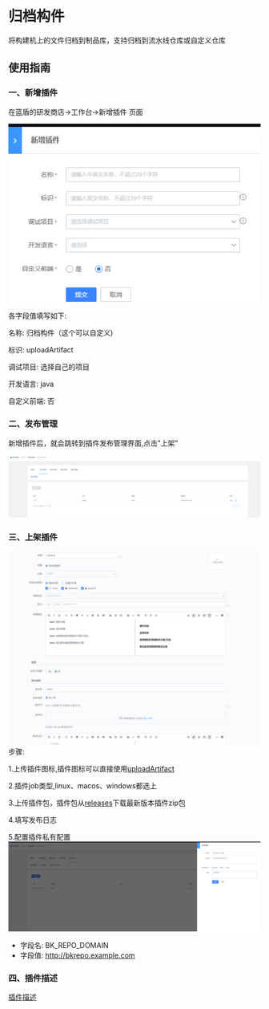 # 归档构件
将构建机上的文件归档到制品库，支持归档到流水线仓库或自定义仓库

## 使用指南
### 一、新增插件
在蓝盾的研发商店->工作台->新增插件 页面

![添加插件](images/addPlugin.png)

各字段值填写如下:

名称: 归档构件（这个可以自定义)

标识: uploadArtifact

调试项目: 选择自己的项目

开发语言: java

自定义前端: 否

### 二、发布管理
新增插件后，就会跳转到插件发布管理界面,点击"上架”

![上架插件](images/publish.png)

### 三、上架插件
![上架插件详细页](images/publishDetail.png)
步骤:

1.上传插件图标,插件图标可以直接使用[uploadArtifact](images/uploadArtifact.png)

2.插件job类型,linux、macos、windows都选上

3.上传插件包，插件包从[releases](https://github.com/TencentBlueKing/ci-uploadArtifact/releases)下载最新版本插件zip包

4.填写发布日志

5.配置插件私有配置
 ![私有配置](images/domainConfig.png)
 - 字段名: BK_REPO_DOMAIN
 - 字段值: http://bkrepo.example.com

### 四、插件描述
[插件描述](docs/desc.md)